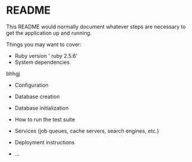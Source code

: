# README

This README would normally document whatever steps are necessary to get the
application up and running.

Things you may want to cover:

* Ruby version
 ' ruby 2.5.6'
* System dependencies

bhhgj

* Configuration

* Database creation

* Database initialization

* How to run the test suite

* Services (job queues, cache servers, search engines, etc.)

* Deployment instructions

* ...
